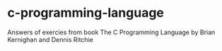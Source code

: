 # c-programming-language
Answers of exercies from book The C Programming Language by  Brian Kernighan and Dennis Ritchie
